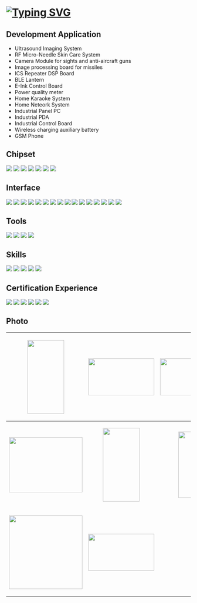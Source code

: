 <!-- # Hi there I'm Hyunsub 👋 -->
# [![Typing SVG](https://readme-typing-svg.demolab.com?font=Roboto&size=30&pause=1000&color=02080B&width=435&lines=+Hi+there+I'm+Hyunsub+👋👋👋)](https://git.io/typing-svg)


## Development Application
- Ultrasound Imaging System
- RF Micro-Needle Skin Care System
- Camera Module for sights and anti-aircraft guns
- Image processing board for missiles
- ICS Repeater DSP Board
- BLE Lantern
- E-Ink Control Board
- Power quality meter
- Home Karaoke System
- Home Neteork System
- Industrial Panel PC
- Industrial PDA
- Industrial Control Board
- Wireless charging auxiliary battery 
- GSM Phone
## Chipset
<img src="https://img.shields.io/badge/MCU-green.svg?style=for-the-badge&logo=MCU&logoColor=61DAFB" /> <img src="https://img.shields.io/badge/SoC-green.svg?style=for-the-badge&logo=Soc&logoColor=61DAFB" />
<img src="https://img.shields.io/badge/FPGA-green.svg?style=for-the-badge&logo=FPGA&logoColor=61DAFB" /> <img src="https://img.shields.io/badge/MPSoC-green.svg?style=for-the-badge&logo=MPSoc&logoColor=61DAFB" />
<img src="https://img.shields.io/badge/Intel x86-green.svg?style=for-the-badge&logo=Intel x86&logoColor=61DAFB" /> <img src="https://img.shields.io/badge/ARM-green.svg?style=for-the-badge&logo=ARM&logoColor=black" />
<img src="https://img.shields.io/badge/Crotex-green.svg?style=for-the-badge&logo=Cortex&logoColor=61DAFB" />
## Interface
<img src="https://img.shields.io/badge/UART-20232a.svg?style=for-the-badge&logo=UART&logoColor=61DAFB" /> <img src="https://img.shields.io/badge/I2C-20232a.svg?style=for-the-badge&logo=I2C&logoColor=61DAFB" />
<img src="https://img.shields.io/badge/SPI-20232a.svg?style=for-the-badge&logo=SPI&logoColor=61DAFB" /> <img src="https://img.shields.io/badge/RS485-20232a.svg?style=for-the-badge&logo=RS485&logoColor=61DAFB" />
<img src="https://img.shields.io/badge/LVDS-20232a.svg?style=for-the-badge&logo=LVDS&logoColor=61DAFB" /> <img src="https://img.shields.io/badge/HDMI-20232a.svg?style=for-the-badge&logo=HDMI&logoColor=61DAFB" />
<img src="https://img.shields.io/badge/MIPI-20232a.svg?style=for-the-badge&logo=MIPI&logoColor=61DAFB" /> <img src="https://img.shields.io/badge/Ethernet-20232a.svg?style=for-the-badge&logo=Ethernet&logoColor=61DAFB" />
<img src="https://img.shields.io/badge/PCIe-20232a.svg?style=for-the-badge&logo=PCIe&logoColor=61DAFB" /> <img src="https://img.shields.io/badge/USB-20232a.svg?style=for-the-badge&logo=USB&logoColor=61DAFB" />
<img src="https://img.shields.io/badge/DDR-20232a.svg?style=for-the-badge&logo=DDR&logoColor=61DAFB" /> <img src="https://img.shields.io/badge/Serdes-20232a.svg?style=for-the-badge&logo=Serdes&logoColor=61DAFB" />
<img src="https://img.shields.io/badge/WiFi-20232a.svg?style=for-the-badge&logo=Wifi&logoColor=61DAFB" /> <img src="https://img.shields.io/badge/Bluetooth-20232a.svg?style=for-the-badge&logo=Bluetooth&logoColor=61DAFB" />
<img src="https://img.shields.io/badge/PSI5-20232a.svg?style=for-the-badge&logo=PSI5&logoColor=61DAFB" /> <img src="https://img.shields.io/badge/PSTN-20232a.svg?style=for-the-badge&logo=PSTN&logoColor=61DAFB" />
## Tools
<img src="https://img.shields.io/badge/OrCAD-green.svg?style=for-the-badge&logo=OrCAD&logoColor=61DAFB" /> <img src="https://img.shields.io/badge/Pads-green.svg?style=for-the-badge&logo=Pads&logoColor=61DAFB" /> 
<img src="https://img.shields.io/badge/CAM350-green.svg?style=for-the-badge&logo=CAM350&logoColor=61DAFB" /> <img src="https://img.shields.io/badge/VScode-green.svg?style=for-the-badge&logo=visual-studio-code&logoColor=61DAFB" /> 
## Skills
<img src="https://img.shields.io/badge/schematic-20232a.svg?style=for-the-badge&logo=schematic&logoColor=61DAFB" /> <img src="https://img.shields.io/badge/Artwork-20232a.svg?style=for-the-badge&logo=Artwork&logoColor=61DAFB" />
<img src="https://img.shields.io/badge/circuit Design-20232a.svg?style=for-the-badge&logo=circuit Design&logoColor=61DAFB" />
<img src="https://img.shields.io/badge/python-20232a.svg?style=for-the-badge&logo=python&logoColor=61DAFB" /> <img src="https://img.shields.io/badge/C-20232a.svg?style=for-the-badge&logo=C&logoColor=61DAFB" />
## Certification Experience
<img src="https://img.shields.io/badge/KC-green.svg?style=for-the-badge&logo=KC&logoColor=61DAFB" /> <img src="https://img.shields.io/badge/CE-green.svg?style=for-the-badge&logo=CE&logoColor=black" />
<img src="https://img.shields.io/badge/FCC-green.svg?style=for-the-badge&logo=FCC&logoColor=black" /> <img src="https://img.shields.io/badge/IEC 60601-green.svg?style=for-the-badge&logo=IEC 60601&logoColor=61DAFB" />
<img src="https://img.shields.io/badge/KGMP-green.svg?style=for-the-badge&logo=KGMP&logoColor=61DAFB" /> <img src="https://img.shields.io/badge/ISO 13485-green.svg?style=for-the-badge&logo=ISO 13485&logoColor=61DAFB" />
## Photo
|<p align="center"><img src="https://github.com/user-attachments/assets/864b6628-7e22-4f6a-8d43-088a9ccdc262" width="100" height="200" /></p>|<p align="center"><img src="https://github.com/user-attachments/assets/6dfb8573-72ea-46aa-9b4e-56ecb33bde7d" width="180" height="100" /></p>|<p align="center"><img src="https://github.com/user-attachments/assets/d6157a75-ba1f-4a2e-96c1-98c75da7ee46" width="200" height="100" /></p>|<p align="center"><img src="https://github.com/user-attachments/assets/711d4bf1-08dd-4fe9-81d5-21bf8925f0cb" width="180" height="100" /></p>|
|---|---|---|---|
|<p align="center"><img src="https://github.com/user-attachments/assets/337bef1e-0c79-4706-be63-b0d924c4e802" width="200" height="150" /></p>|<p align="center"><img src="https://github.com/user-attachments/assets/e257a4dd-ddd1-4742-b3ae-5818edbb33cd" width="100" height="200" /></p>|<p align="center"><img src="https://github.com/user-attachments/assets/d430c32f-dac4-442d-839b-0dfb6b408d3c" width="100" height="180" /></p>|<p align="center"><img src="https://github.com/user-attachments/assets/cbc51ada-0be6-475b-aefc-117752a52ce9" width="150" height="200" /></p>|
|<p align="center"><img src="https://github.com/user-attachments/assets/2e34d207-6e8c-4384-954b-a3e59535c789" width="200" height="200" /></p>|<p align="center"><img src="https://github.com/user-attachments/assets/cee62536-f676-4e05-a440-76c7e0fd73bb" width="180" height="100" /></p>| | |

<!--
https://readme-typing-svg.demolab.com/demo/?color=02080B&lines=The+five+boxing+wizards+jump+quHi+there+I%27m+Hyunsubickly

**hyunsub-shin/hyunsub-shin** is a ✨ _special_ ✨ repository because its `README.md` (this file) appears on your GitHub profile.

Here are some ideas to get you started:

- 🔭 I’m currently working on ...
- 🌱 I’m currently learning ...
- 👯 I’m looking to collaborate on ...
- 🤔 I’m looking for help with ...
- 💬 Ask me about ...
- 📫 How to reach me: ...
- 😄 Pronouns: ...
- ⚡ Fun fact: ...
-->
